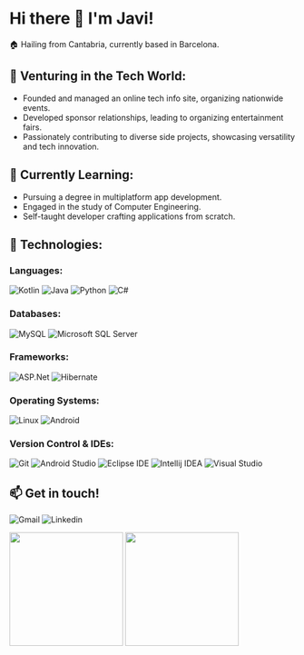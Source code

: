 # Hi there 👋 I'm Javi!

🏠 Hailing from Cantabria, currently based in Barcelona.

## 💼 Venturing in the Tech World:

- Founded and managed an online tech info site, organizing nationwide events.
- Developed sponsor relationships, leading to organizing entertainment fairs.
- Passionately contributing to diverse side projects, showcasing versatility and tech innovation.

## 🌱 Currently Learning:

- Pursuing a degree in multiplatform app development.
- Engaged in the study of Computer Engineering.
- Self-taught developer crafting applications from scratch.

## 🚀 Technologies:

### Languages:
![Kotlin](https://img.shields.io/badge/Kotlin-7F52FF?style=for-the-badge&logo=kotlin&logoColor=white&labelColor=black)
![Java](https://img.shields.io/badge/Java-FF160B?style=for-the-badge&logo=java&logoColor=white&labelColor=black)
![Python](https://img.shields.io/badge/Python-3776AB?style=for-the-badge&logo=python&logoColor=white&labelColor=black)
![C#](https://img.shields.io/badge/C%23-512BD4?style=for-the-badge&logo=c-sharp&logoColor=white&labelColor=black)

### Databases:
![MySQL](https://img.shields.io/badge/MySQL-4479A1?style=for-the-badge&logo=mysql&logoColor=white&labelColor=black)
![Microsoft SQL Server](https://img.shields.io/badge/MSQL-CC2927?style=for-the-badge&logo=microsoftsqlserver&logoColor=white&labelColor=black)

### Frameworks:
![ASP.Net](https://img.shields.io/badge/ASP.Net-512BD4?style=for-the-badge&logo=dotnet&logoColor=white&labelColor=black)
![Hibernate](https://img.shields.io/badge/Hibernate-59666C?style=for-the-badge&logo=hibernate&logoColor=white&labelColor=black)

### Operating Systems:
![Linux](https://img.shields.io/badge/Linux-FCC624?style=for-the-badge&logo=linux&logoColor=white&labelColor=black)
![Android](https://img.shields.io/badge/Android-34A853?style=for-the-badge&logo=android&logoColor=white&labelColor=black)

### Version Control & IDEs:
![Git](https://img.shields.io/badge/Git-F05032?style=for-the-badge&logo=git&logoColor=white&labelColor=black)
![Android Studio](https://img.shields.io/badge/Android%20Studio-3DDC84?style=for-the-badge&logo=androidstudio&logoColor=white&labelColor=black)
![Eclipse IDE](https://img.shields.io/badge/Eclipse-2C2255?style=for-the-badge&logo=eclipseide&logoColor=white&labelColor=black)
![Intellij IDEA](https://img.shields.io/badge/Intellij-000000?style=for-the-badge&logo=intellijidea&logoColor=white&labelColor=black)
![Visual Studio](https://img.shields.io/badge/VS-%235C2D91?style=for-the-badge&logo=visualstudio&logoColor=white&labelColor=black)

## :mailbox: Get in touch!

![Gmail](https://img.shields.io/badge/Gmail-EA4335?style=flat-square&logo=gmail&logoColor=white&labelColor=black)
![Linkedin](https://img.shields.io/badge/Linkedin-0A66C2?style=flat-square&logo=linkedin&logoColor=white&labelColor=black)

<p>
  <img height=200 src="https://github-readme-stats.vercel.app/api?username=Jve386&show_icons=true&rank_icon=github&custom_title=Jve386&nbsp;GitHub&nbsp;Stats&theme=transparent" /> 
  <img height=200 src="https://github-readme-stats.vercel.app/api/top-langs/?username=jve386&layout=donut&theme=transparent" />
</p>



<!--
**Jve386/Jve386** is a ✨ _special_ ✨ repository because its `README.md` (this file) appears on your GitHub profile.

Here are some ideas to get you started:

- 🔭 I’m currently working on ...
- 🌱 I’m currently learning ...
- 👯 I’m looking to collaborate on ...
- 🤔 I’m looking for help with ...
- 💬 Ask me about ...
- 📫 How to reach me: ...
- 😄 Pronouns: ...
- ⚡ Fun fact: ...
-->
